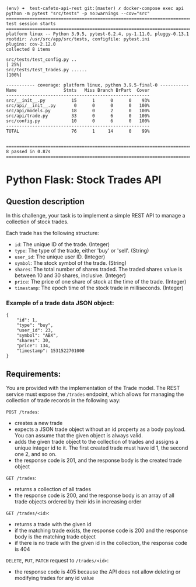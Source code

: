 
```
(env) ➜  test-cafeto-api-rest git:(master) ✗ docker-compose exec api python -m pytest "src/tests" -p no:warnings --cov="src"
============================================================================= test session starts ==============================================================================
platform linux -- Python 3.9.5, pytest-6.2.4, py-1.11.0, pluggy-0.13.1
rootdir: /usr/src/app/src/tests, configfile: pytest.ini
plugins: cov-2.12.0
collected 8 items                                                                                                                                                              

src/tests/test_config.py ..                                                                                                                                              [ 25%]
src/tests/test_trades.py ......                                                                                                                                          [100%]

----------- coverage: platform linux, python 3.9.5-final-0 -----------
Name                  Stmts   Miss Branch BrPart  Cover
-------------------------------------------------------
src/__init__.py          15      1      0      0    93%
src/api/__init__.py       0      0      0      0   100%
src/api/models.py        18      0      2      0   100%
src/api/trade.py         33      0      6      0   100%
src/config.py            10      0      6      0   100%
-------------------------------------------------------
TOTAL                    76      1     14      0    99%


============================================================================== 8 passed in 0.87s ===============================================================================
```


# Python Flask: Stock Trades API

## Question description

In this challenge, your task is to implement a simple REST API to manage a collection of stock trades.

Each trade has the following structure:

- `id`: The unique ID of the trade. (Integer)
- `type`: The type of the trade, either 'buy' or 'sell'. (String)
- `user_id`: The unique user ID. (Integer)
- `symbol`: The stock symbol of the trade. (String)
- `shares`: The total number of shares traded. The traded shares value is between 10 and 30 shares, inclusive. (Integer)
- `price`: The price of one share of stock at the time of the trade. (Integer)
- `timestamp`: The epoch time of the stock trade in milliseconds. (Integer)


### Example of a trade data JSON object:
```
{
    "id": 1,
    "type": "buy",
    "user_id": 23,
    "symbol": "ABX",
    "shares": 30,
    "price": 134,
    "timestamp": 1531522701000
}
```

## Requirements:

You are provided with the implementation of the Trade model. The REST service must expose the `/trades` endpoint, which allows for managing the collection of trade records in the following way:

`POST /trades`:

- creates a new trade
- expects a JSON trade object without an id property as a body payload. You can assume that the given object is always valid.
- adds the given trade object to the collection of trades and assigns a unique integer id to it. The first created trade must have id 1, the second one 2, and so on.
- the response code is 201, and the response body is the created trade object

`GET /trades`:

- returns a collection of all trades
- the response code is 200, and the response body is an array of all trade objects ordered by their ids in increasing order

`GET /trades/<id>`:

- returns a trade with the given id
- if the matching trade exists, the response code is 200 and the response body is the matching trade object
- if there is no trade with the given id in the collection, the response code is 404

`DELETE`, `PUT`, `PATCH` request to `/trades/<id>`:

- the response code is 405 because the API does not allow deleting or modifying trades for any id value
